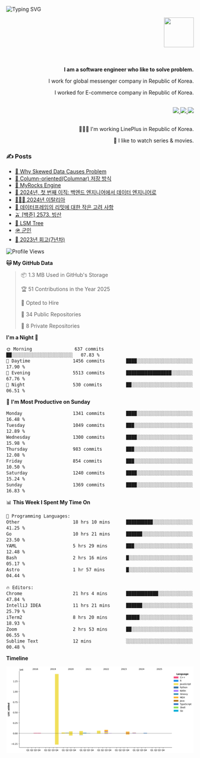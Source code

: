 ![Typing SVG](https://readme-typing-svg.herokuapp.com/?lines=Hello,+I'm+Changkwon+😎&height=150&width=1024&size=40&color=458588&background=282828&center=true&vCenter=true&multiline=false&duration=2000&pause=0)

<div align=right>
  <a href="https://github.com/devxb/gitanimals">
    <img
      src="https://render.gitanimals.org/lines/spearkkk?pet-id=624227435622945015"
      width="80"
      height="80"
    />
  </a>
  <br/>
  <br/>  
  <br/>
  
  **I am a software engineer who like to solve problem.**<br/>

  I work for global messenger company in Republic of Korea.<br/> 
  
  I worked for E-commerce company in Republic of Korea.<br/>
  <br/>

  <a href="https://www.linkedin.com/in/spearkkk/" target="_blank">
    <img src="https://img.shields.io/badge/LinkedIn-305D61.svg?&style=for-the-badge&logo=linkedin&logoColor=ffffff&labelColor=305D61&logoWidth=20"/>
  </a>
  <a href="http://spearkkk.dev/en/resume/" target="_blank">
    <img src="https://img.shields.io/badge/resume-305D61.svg?&style=for-the-badge&logo=ReadtheDocs&logoColor=ffffff&labelColor=305D61&logoWidth=20"/>
  </a>
  <a href="https://spearkkk.dev/" target="_blank">
    <img src="https://img.shields.io/badge/blog-305D61.svg?&style=for-the-badge&logo=ReadtheDocs&logoColor=ffffff&labelColor=305D61&logoWidth=20"/>
  </a>
  
  <br/>
  <br/>
  
  👨🏼‍💻 I'm working LinePlus in Republic of Korea.
  <br/>
  
  🍿 I like to watch series & movies.
  <br/>

</div>
  
<div align=left>
  
  <div>
    
  ### ✍️ Posts
    
  </div>
  
  <!-- BLOGPOSTS:START -->
- [🍐 Why Skewed Data Causes Problem](https://spearkkk.dev/why-skewed-data-causes-problem)
- [🥖 Column-oriented(Columnar) 저장 방식](https://spearkkk.dev/column-oriented)
- [🍓 MyRocks Engine](https://spearkkk.dev/my-rocks_engine)
- [📝 2024년, 첫 번째 이직: 백엔드 엔지니어에서 데이터 엔지니어로](https://spearkkk.dev/2024-first-changing-company-from-backend-to-data-engineer)
- [🧑🏼‍🍳 2024년 이탈리아](https://spearkkk.dev/2024-italy)
- [🍄 데이터프레임의 리밋에 대한 작은 고려 사항](https://spearkkk.dev/dataframe-limit)
- [🫒 [백준] 2573. 빙산](https://spearkkk.dev/%EB%B0%B1%EC%A4%80-2573-%EB%B9%99%EC%82%B0)
- [🌽 LSM Tree](https://spearkkk.dev/lsm-tree)
- [🪖 군인](https://spearkkk.dev/soldier)
- [📝 2023년 회고(7년차)](https://spearkkk.dev/7%EB%85%84%EC%B0%A8-%ED%9A%8C%EA%B3%A0)
<!-- BLOGPOSTS:END -->

  
<!--START_SECTION:waka-->
![Profile Views](http://img.shields.io/badge/Profile%20Views-0-blue)

**🐱 My GitHub Data** 

> 📦 1.3 MB Used in GitHub's Storage 
 > 
> 🏆 51 Contributions in the Year 2025
 > 
> 💼 Opted to Hire
 > 
> 📜 34 Public Repositories 
 > 
> 🔑 8 Private Repositories 
 > 
**I'm a Night 🦉** 

```text
🌞 Morning                637 commits         ██░░░░░░░░░░░░░░░░░░░░░░░   07.83 % 
🌆 Daytime                1456 commits        ████░░░░░░░░░░░░░░░░░░░░░   17.90 % 
🌃 Evening                5513 commits        █████████████████░░░░░░░░   67.76 % 
🌙 Night                  530 commits         ██░░░░░░░░░░░░░░░░░░░░░░░   06.51 % 
```
📅 **I'm Most Productive on Sunday** 

```text
Monday                   1341 commits        ████░░░░░░░░░░░░░░░░░░░░░   16.48 % 
Tuesday                  1049 commits        ███░░░░░░░░░░░░░░░░░░░░░░   12.89 % 
Wednesday                1300 commits        ████░░░░░░░░░░░░░░░░░░░░░   15.98 % 
Thursday                 983 commits         ███░░░░░░░░░░░░░░░░░░░░░░   12.08 % 
Friday                   854 commits         ███░░░░░░░░░░░░░░░░░░░░░░   10.50 % 
Saturday                 1240 commits        ████░░░░░░░░░░░░░░░░░░░░░   15.24 % 
Sunday                   1369 commits        ████░░░░░░░░░░░░░░░░░░░░░   16.83 % 
```


📊 **This Week I Spent My Time On** 

```text
💬 Programming Languages: 
Other                    18 hrs 10 mins      ██████████░░░░░░░░░░░░░░░   41.25 % 
Go                       10 hrs 21 mins      ██████░░░░░░░░░░░░░░░░░░░   23.50 % 
YAML                     5 hrs 29 mins       ███░░░░░░░░░░░░░░░░░░░░░░   12.48 % 
Bash                     2 hrs 16 mins       █░░░░░░░░░░░░░░░░░░░░░░░░   05.17 % 
Astro                    1 hr 57 mins        █░░░░░░░░░░░░░░░░░░░░░░░░   04.44 % 

🔥 Editors: 
Chrome                   21 hrs 4 mins       ████████████░░░░░░░░░░░░░   47.84 % 
IntelliJ IDEA            11 hrs 21 mins      ██████░░░░░░░░░░░░░░░░░░░   25.79 % 
iTerm2                   8 hrs 20 mins       █████░░░░░░░░░░░░░░░░░░░░   18.93 % 
Zoom                     2 hrs 53 mins       ██░░░░░░░░░░░░░░░░░░░░░░░   06.55 % 
Sublime Text             12 mins             ░░░░░░░░░░░░░░░░░░░░░░░░░   00.48 % 
```

**Timeline**

![Lines of Code chart](https://raw.githubusercontent.com/spearkkk/spearkkk/main/assets/bar_graph.png)


<!--END_SECTION:waka-->
</div>

